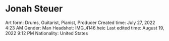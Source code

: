 # Jonah Steuer

Art form: Drums, Guitarist, Pianist, Producer
Created time: July 27, 2022 4:23 AM
Gender: Man
Headshot: IMG_4146.heic
Last edited time: August 19, 2022 9:12 PM
Nationality: United States